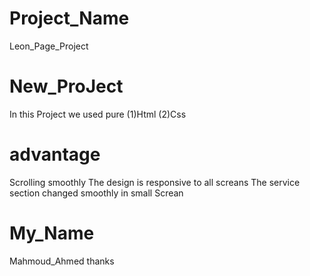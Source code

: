 # Project_Name
Leon_Page_Project
# New_ProJect
In this Project we used pure (1)Html
(2)Css
# advantage
Scrolling smoothly
The design is responsive to all screans
The service section changed smoothly in small
Screan
# My_Name
Mahmoud_Ahmed
thanks
